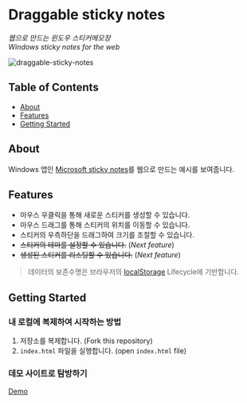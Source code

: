 [demo]: https://yonggwan.github.io/draggable-sticky-notes/
[es6-tag]: https://img.shields.io/badge/Javascript-%5Ees6-orange
[app-link]: https://apps.microsoft.com/store/detail/microsoft-sticky-notes/9NBLGGH4QGHW
[localstorage]: https://developer.mozilla.org/en-US/docs/Web/API/Window/localStorage

# Draggable sticky notes
_웹으로 만드는 윈도우 스티커메모장_
<br>
_Windows sticky notes for the web_


![draggable-sticky-notes](docs/draggable-sticky-notes-giphy.gif)


## Table of Contents
- [About](#about)
- [Features](#features)
- [Getting Started](#getting_started)

## About <a name="about"></a>

Windows 앱인 [Microsoft sticky notes][app-link]를 웹으로 만드는 예시를 보여줍니다.

## Features <a name="features"></a>
- 마우스 우클릭을 통해 새로운 스티커를 생성할 수 있습니다.
- 마우스 드래그를 통해 스티커의 위치를 이동할 수 있습니다.
- 스티커의 우측하단을 드래그하여 크기를 조절할 수 있습니다.
- ~~스티커의 테마를 설정할 수 있습니다.~~ (*Next feature*)
- ~~생성된 스티커를 리스팅할 수 있습니다.~~ (*Next feature*)
> 데이터의 보존수명은 브라우저의 [localStorage][localstorage] Lifecycle에 기반합니다.

## Getting Started <a name = "getting_started"></a>

### 내 로컬에 복제하여 시작하는 방법
1. 저장소를 복제합니다. (Fork this repository)
2. `index.html` 파일을 실행합니다. (open `index.html` file)
### 데모 사이트로 탐방하기
[Demo][demo]

